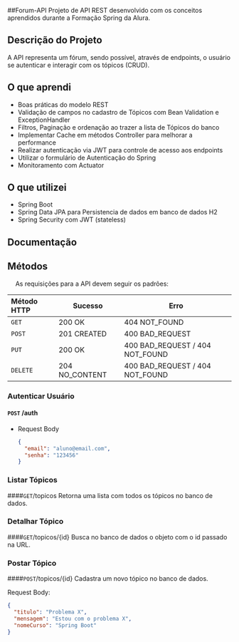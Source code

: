 ##Forum-API
Projeto de API REST desenvolvido com os conceitos aprendidos durante a Formação Spring da Alura.
## Descrição do Projeto
A API representa um fórum, sendo possível, através de endpoints, o usuário se autenticar e 
interagir com os tópicos (CRUD).

## O que aprendi
- Boas práticas do modelo REST
- Validação de campos no cadastro de Tópicos com Bean Validation e ExceptionHandler
- Filtros, Paginação e ordenação ao trazer a lista de Tópicos do banco
- Implementar Cache em métodos Controller para melhorar a performance
- Realizar autenticação via JWT para controle de acesso aos endpoints
- Utilizar o formulário de Autenticação do Spring
- Monitoramento com Actuator

## O que utilizei
- Spring Boot
- Spring Data JPA para Persistencia de dados em banco de dados H2
- Spring Security com JWT (stateless)

## Documentação

## Métodos
&emsp; As requisições para a API devem seguir os padrões:

| Método HTTP | Sucesso        | Erro                                  |                   
|:------------|----------------|---------------------------------------|
| `GET`       | 200 OK         | 404 NOT_FOUND                         |
| `POST`      | 201 CREATED    | 400 BAD_REQUEST                       |
| `PUT`       | 200 OK         | 400 BAD_REQUEST / 404 NOT_FOUND       |
| `DELETE`    | 204 NO_CONTENT | 400 BAD_REQUEST / 404 NOT_FOUND       |


### Autenticar Usuário
#### `POST` /auth
* Request Body
  ```json
  {
    "email": "aluno@email.com",
    "senha": "123456"
  }
  ```

###  Listar Tópicos
####`GET`/topicos
    Retorna uma lista com todos os tópicos no banco de dados.

###  Detalhar Tópico
####`GET`/topicos/{id}
    Busca no banco de dados o objeto com o id passado na URL.

### Postar Tópico
####`POST`/topicos/{id}
    Cadastra um novo tópico no banco de dados.

Request Body:
  ```json
  {
    "titulo": "Problema X",
    "mensagem": "Estou com o problema X",
    "nomeCurso": "Spring Boot"
  }
  ```

